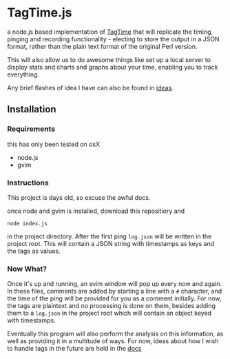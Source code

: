 # TagTime.js

a node.js based implementation of [TagTime](https://github.com/dreeves/tagtime)
that will replicate the timing, pinging and recording functionality - electing
to store the output in a JSON format, rather than the plain text format of the
original Perl version.

This will also allow us to do awesome things like set up a local server to
display stats and charts and graphs about your time, enabling you to track
everything.

Any brief flashes of idea I have can also be found in [ideas](docs/ideas.md).

## Installation

### Requirements

this has only been tested on osX

* node.js
* gvim

### Instructions

This project is days old, so excuse the awful docs.

once node and gvim is installed, download this repositiory and

```
node index.js
```

in the project directory. After the first ping  `log.json` will be written in the project root. This will contain
a JSON string with timestamps as keys and the tags as values.


### Now What?

Once it's up and running, an evim window will pop up every now and again. In
these files, comments are added by starting a line with a `#` character, and
the time of the ping will be provided for you as a comment initially. For now,
the tags are plaintext and no processing is done on them, besides adding them
to a `log.json` in the project root which will contain an object keyed with
timestamps.

Eventually this program will also perform the analysis on this information, as
well as providing it in a multitude of ways. For now, ideas about how I wish to
handle tags in the future are held in the [docs](docs/tags.md)
